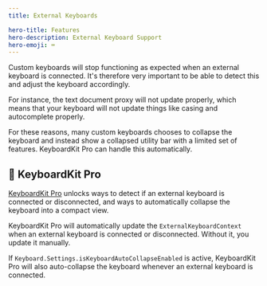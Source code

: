```yaml
---
title: External Keyboards

hero-title: Features
hero-description: External Keyboard Support
hero-emoji: ⌨️
---
```


Custom keyboards will stop functioning as expected when an external keyboard is connected. It's therefore very important to be able to detect this and adjust the keyboard accordingly.

For instance, the text document proxy will not update properly, which means that your keyboard will not update things like casing and autocomplete properly.

For these reasons, many custom keyboards chooses to collapse the keyboard and instead show a collapsed utility bar with a limited set of features. KeyboardKit Pro can handle this automatically.


## 👑 KeyboardKit Pro

[KeyboardKit Pro][Pro] unlocks ways to detect if an external keyboard is connected or disconnected, and ways to automatically collapse the keyboard into a compact view.

KeyboardKit Pro will automatically update the ``ExternalKeyboardContext`` when an external keyboard is connected or disconnected. Without it, you update it manually.

If `Keyboard.Settings.isKeyboardAutoCollapseEnabled` is active, KeyboardKit Pro will also auto-collapse the keyboard whenever an external keyboard is connected.


[Pro]: /pro
